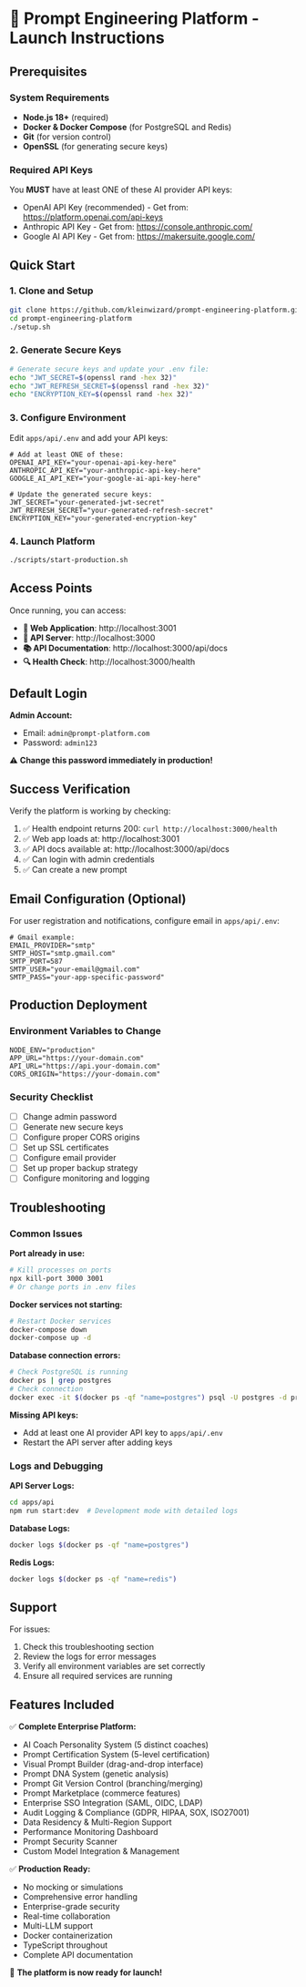 # 🚀 Prompt Engineering Platform - Launch Instructions

## Prerequisites

### System Requirements
- **Node.js 18+** (required)
- **Docker & Docker Compose** (for PostgreSQL and Redis)
- **Git** (for version control)
- **OpenSSL** (for generating secure keys)

### Required API Keys
You **MUST** have at least ONE of these AI provider API keys:
- OpenAI API Key (recommended) - Get from: https://platform.openai.com/api-keys
- Anthropic API Key - Get from: https://console.anthropic.com/
- Google AI API Key - Get from: https://makersuite.google.com/

## Quick Start

### 1. Clone and Setup
```bash
git clone https://github.com/kleinwizard/prompt-engineering-platform.git
cd prompt-engineering-platform
./setup.sh
```

### 2. Generate Secure Keys
```bash
# Generate secure keys and update your .env file:
echo "JWT_SECRET=$(openssl rand -hex 32)"
echo "JWT_REFRESH_SECRET=$(openssl rand -hex 32)" 
echo "ENCRYPTION_KEY=$(openssl rand -hex 32)"
```

### 3. Configure Environment
Edit `apps/api/.env` and add your API keys:
```env
# Add at least ONE of these:
OPENAI_API_KEY="your-openai-api-key-here"
ANTHROPIC_API_KEY="your-anthropic-api-key-here"
GOOGLE_AI_API_KEY="your-google-ai-api-key-here"

# Update the generated secure keys:
JWT_SECRET="your-generated-jwt-secret"
JWT_REFRESH_SECRET="your-generated-refresh-secret"
ENCRYPTION_KEY="your-generated-encryption-key"
```

### 4. Launch Platform
```bash
./scripts/start-production.sh
```

## Access Points

Once running, you can access:

- **📱 Web Application**: http://localhost:3001
- **🔌 API Server**: http://localhost:3000  
- **📚 API Documentation**: http://localhost:3000/api/docs
- **🔍 Health Check**: http://localhost:3000/health

## Default Login

**Admin Account:**
- Email: `admin@prompt-platform.com`
- Password: `admin123`

⚠️ **Change this password immediately in production!**

## Success Verification

Verify the platform is working by checking:

1. ✅ Health endpoint returns 200: `curl http://localhost:3000/health`
2. ✅ Web app loads at: http://localhost:3001
3. ✅ API docs available at: http://localhost:3000/api/docs
4. ✅ Can login with admin credentials
5. ✅ Can create a new prompt

## Email Configuration (Optional)

For user registration and notifications, configure email in `apps/api/.env`:

```env
# Gmail example:
EMAIL_PROVIDER="smtp"
SMTP_HOST="smtp.gmail.com"
SMTP_PORT=587
SMTP_USER="your-email@gmail.com"
SMTP_PASS="your-app-specific-password"
```

## Production Deployment

### Environment Variables to Change
```env
NODE_ENV="production"
APP_URL="https://your-domain.com"
API_URL="https://api.your-domain.com"
CORS_ORIGIN="https://your-domain.com"
```

### Security Checklist
- [ ] Change admin password
- [ ] Generate new secure keys
- [ ] Configure proper CORS origins
- [ ] Set up SSL certificates
- [ ] Configure email provider
- [ ] Set up proper backup strategy
- [ ] Configure monitoring and logging

## Troubleshooting

### Common Issues

**Port already in use:**
```bash
# Kill processes on ports
npx kill-port 3000 3001
# Or change ports in .env files
```

**Docker services not starting:**
```bash
# Restart Docker services
docker-compose down
docker-compose up -d
```

**Database connection errors:**
```bash
# Check PostgreSQL is running
docker ps | grep postgres
# Check connection
docker exec -it $(docker ps -qf "name=postgres") psql -U postgres -d prompt_platform
```

**Missing API keys:**
- Add at least one AI provider API key to `apps/api/.env`
- Restart the API server after adding keys

### Logs and Debugging

**API Server Logs:**
```bash
cd apps/api
npm run start:dev  # Development mode with detailed logs
```

**Database Logs:**
```bash
docker logs $(docker ps -qf "name=postgres")
```

**Redis Logs:**
```bash
docker logs $(docker ps -qf "name=redis")
```

## Support

For issues:
1. Check this troubleshooting section
2. Review the logs for error messages
3. Verify all environment variables are set correctly
4. Ensure all required services are running

## Features Included

✅ **Complete Enterprise Platform:**
- AI Coach Personality System (5 distinct coaches)
- Prompt Certification System (5-level certification)
- Visual Prompt Builder (drag-and-drop interface)
- Prompt DNA System (genetic analysis)
- Prompt Git Version Control (branching/merging)
- Prompt Marketplace (commerce features)
- Enterprise SSO Integration (SAML, OIDC, LDAP)
- Audit Logging & Compliance (GDPR, HIPAA, SOX, ISO27001)
- Data Residency & Multi-Region Support
- Performance Monitoring Dashboard
- Prompt Security Scanner
- Custom Model Integration & Management

✅ **Production Ready:**
- No mocking or simulations
- Comprehensive error handling
- Enterprise-grade security
- Real-time collaboration
- Multi-LLM support
- Docker containerization
- TypeScript throughout
- Complete API documentation

🎉 **The platform is now ready for launch!**